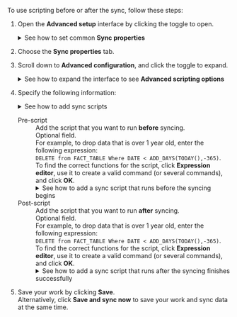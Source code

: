 To use scripting before or after the sync, follow these steps:

1. Open the **Advanced setup** interface by clicking the toggle to open.

   <details>
     <summary>See how to set common <strong>Sync properties</strong></summary>
     <p><img src="../../images/dataflow-set-sync-properties.png" alt="Set sync properties" /></p>
   </details>

2. Choose the **Sync properties** tab.

3. Scroll down to **Advanced configuration**, and click the toggle to expand.

   <details>
     <summary>See how to expand the interface to see <strong>Advanced scripting options</strong></summary>
     <p><img src="../../images/dataflow-set-sync-scripts-open.png" alt="Expand scripting options" /></p>
   </details>

4. Specify the following information:

     <details>
       <summary>See how to add sync scripts</summary>
       <p><img src="../../images/dataflow-set-sync-properties-scripts.png" alt="Set sync scripts" /></p>
     </details>

    <dl id="set-sync-scripts">
      <dlentry id="set-sync-pre-script">
       <dt>Pre-script</dt>
       <dd>Add the script that you want to run <strong>before</strong> syncing.<br/>Optional field.<br/>For example, to drop data that is over 1 year old, enter the following expression:<br/><code>DELETE from FACT_TABLE Where DATE < ADD_DAYS(TODAY(),-365)</code>.<br/>To find the correct functions for the script, click <strong>Expression editor</strong>, use it to create a valid command (or several commands), and click <strong>OK</strong>.
         <details>
           <summary>See how to add a sync script that runs before the syncing begins</summary>
           <p><img src="../../images/dataflow-pre-script-expression-editor.png" alt="Add script to run before sync" /></p></details></dd></dlentry>
      <dlentry id="set-sync-post-script">
       <dt>Post-script</dt>
       <dd>Add the script that you want to run <strong>after</strong> syncing.
           <br/>Optional field.
           <br/>For example, to drop data that is over 1 year old, enter the following expression:
           <br/><code>DELETE from FACT_TABLE Where DATE < ADD_DAYS(TODAY(),-365)</code>.
           <br/>To find the correct functions for the script, click <strong>Expression editor</strong>, use it to create a valid command (or several commands), and click <strong>OK</strong>.
           <br/>
           <details>
             <summary>See how to add a sync script that runs after the syncing finishes successfully</summary>
             <p>
             <img src="../../images/dataflow-post-script-expression-editor.png" alt="Add script to run after sync" /></p></details>
             </dd></dlentry>
             </dl>

5. Save your work by clicking **Save**.<br/>Alternatively, click **Save and sync now** to save your work and sync data at the same time.
